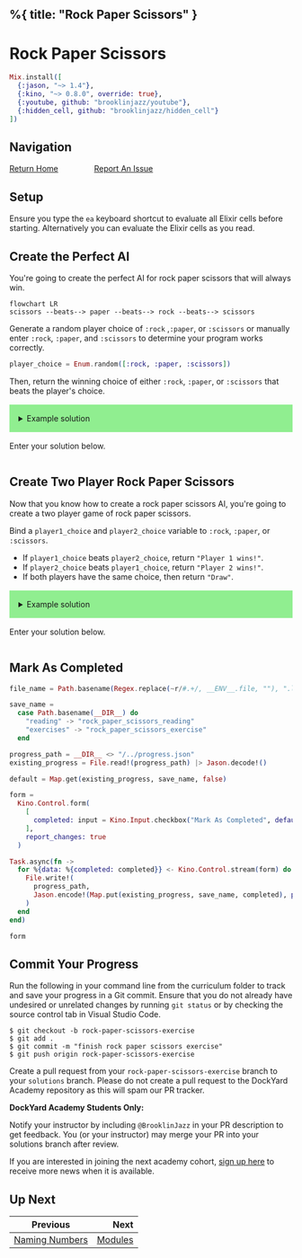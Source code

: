 %{
  title: "Rock Paper Scissors"
}
---
# Rock Paper Scissors

```elixir
Mix.install([
  {:jason, "~> 1.4"},
  {:kino, "~> 0.8.0", override: true},
  {:youtube, github: "brooklinjazz/youtube"},
  {:hidden_cell, github: "brooklinjazz/hidden_cell"}
])
```

## Navigation

[Return Home](../start.livemd)<span style="padding: 0 30px"></span>
[Report An Issue](https://github.com/DockYard-Academy/beta_curriculum/issues/new?assignees=&labels=&template=issue.md&title=)

## Setup

Ensure you type the `ea` keyboard shortcut to evaluate all Elixir cells before starting. Alternatively you can evaluate the Elixir cells as you read.

## Create the Perfect AI

You're going to create the perfect AI for rock paper scissors that will always win.

```mermaid
flowchart LR
scissors --beats--> paper --beats--> rock --beats--> scissors
```

Generate a random player choice of `:rock` ,`:paper`, or `:scissors` or manually enter `:rock`, `:paper`, and `:scissors` to determine your program works correctly.

<!-- livebook:{"force_markdown":true} -->

```elixir
player_choice = Enum.random([:rock, :paper, :scissors])
```

Then, return the winning choice of either `:rock`, `:paper`, or `:scissors` that beats the player's choice.

<details style="background-color: lightgreen; padding: 1rem; margin: 1rem 0;">
  <summary>Example solution</summary>

  ```elixir
  player_choice = :scissors
  
  case player_choice do
    :rock -> :paper
    :paper -> :scissors
    :scissors -> :rock
  end
  ```
</details>

Enter your solution below.

```elixir

```

## Create Two Player Rock Paper Scissors

Now that you know how to create a rock paper scissors AI, you're going to create a two player game of rock paper scissors.

Bind a `player1_choice` and `player2_choice` variable to `:rock`, `:paper`, or `:scissors`.

* If `player1_choice` beats `player2_choice`, return `"Player 1 wins!"`.
* If `player2_choice` beats `player1_choice`, return `"Player 2 wins!"`.
* If both players have the same choice, then return `"Draw"`.

<details style="background-color: lightgreen; padding: 1rem; margin: 1rem 0;">
  <summary>Example solution</summary>

  ```elixir
  player1 = :rock
  player2 = :scissors

  case {player1, player2} do
    {:rock, :scissors} -> "Player 1 Wins!"
    {:paper, :rock} -> "Player 1 Wins!"
    {:scissors, :paper} -> "Player 1 Wins!"
    {:rock, :paper} -> "Player 2 Wins!"
    {:paper, :scissors} -> "Player 2 Wins!"
    {:scissors, :rock} -> "Player 2 Wins!"
    {_same, _same} -> "Draw"
  end
  ```

  You can also reduce code repetition using functions and the `in` keyword to check if the value exists in a list.

  ```elixir
  player1 = :rock
  player2 = :scissors

  beats? = fn choice1, choice2 ->
    {choice1, choice2} in [{:rock, :scissors}, {:paper, :rock}, {:scissors, :paper}]
  end

  cond do
    beats?(player1, player2) -> "Player1"
    beats?(player2, player1) -> "Player2"
    player1 == player2 -> "Draw"
  end
  ```

</details>

Enter your solution below.

```elixir

```

## Mark As Completed

<!-- livebook:{"attrs":{"source":"file_name = Path.basename(Regex.replace(~r/#.+/, __ENV__.file, \"\"), \".livemd\")\n\nsave_name =\n  case Path.basename(__DIR__) do\n    \"reading\" -> \"rock_paper_scissors_reading\"\n    \"exercises\" -> \"rock_paper_scissors_exercise\"\n  end\n\nprogress_path = __DIR__ <> \"/../progress.json\"\nexisting_progress = File.read!(progress_path) |> Jason.decode!()\n\ndefault = Map.get(existing_progress, save_name, false)\n\nform =\n  Kino.Control.form(\n    [\n      completed: input = Kino.Input.checkbox(\"Mark As Completed\", default: default)\n    ],\n    report_changes: true\n  )\n\nTask.async(fn ->\n  for %{data: %{completed: completed}} <- Kino.Control.stream(form) do\n    File.write!(\n      progress_path,\n      Jason.encode!(Map.put(existing_progress, save_name, completed), pretty: true)\n    )\n  end\nend)\n\nform","title":"Track Your Progress"},"chunks":null,"kind":"Elixir.HiddenCell","livebook_object":"smart_cell"} -->

```elixir
file_name = Path.basename(Regex.replace(~r/#.+/, __ENV__.file, ""), ".livemd")

save_name =
  case Path.basename(__DIR__) do
    "reading" -> "rock_paper_scissors_reading"
    "exercises" -> "rock_paper_scissors_exercise"
  end

progress_path = __DIR__ <> "/../progress.json"
existing_progress = File.read!(progress_path) |> Jason.decode!()

default = Map.get(existing_progress, save_name, false)

form =
  Kino.Control.form(
    [
      completed: input = Kino.Input.checkbox("Mark As Completed", default: default)
    ],
    report_changes: true
  )

Task.async(fn ->
  for %{data: %{completed: completed}} <- Kino.Control.stream(form) do
    File.write!(
      progress_path,
      Jason.encode!(Map.put(existing_progress, save_name, completed), pretty: true)
    )
  end
end)

form
```

## Commit Your Progress

Run the following in your command line from the curriculum folder to track and save your progress in a Git commit.
Ensure that you do not already have undesired or unrelated changes by running `git status` or by checking the source control tab in Visual Studio Code.

```
$ git checkout -b rock-paper-scissors-exercise
$ git add .
$ git commit -m "finish rock paper scissors exercise"
$ git push origin rock-paper-scissors-exercise
```

Create a pull request from your `rock-paper-scissors-exercise` branch to your `solutions` branch.
Please do not create a pull request to the DockYard Academy repository as this will spam our PR tracker.

**DockYard Academy Students Only:**

Notify your instructor by including `@BrooklinJazz` in your PR description to get feedback.
You (or your instructor) may merge your PR into your solutions branch after review.

If you are interested in joining the next academy cohort, [sign up here](https://academy.dockyard.com/) to receive more news when it is available.

## Up Next

| Previous                                             | Next                                 |
| ---------------------------------------------------- | -----------------------------------: |
| [Naming Numbers](../exercises/naming_numbers.livemd) | [Modules](../reading/modules.livemd) |

